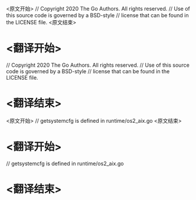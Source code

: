 
<原文开始>
// Copyright 2020 The Go Authors. All rights reserved.
// Use of this source code is governed by a BSD-style
// license that can be found in the LICENSE file.
<原文结束>

# <翻译开始>
// Copyright 2020 The Go Authors. All rights reserved.
// Use of this source code is governed by a BSD-style
// license that can be found in the LICENSE file.
# <翻译结束>


<原文开始>
// getsystemcfg is defined in runtime/os2_aix.go
<原文结束>

# <翻译开始>
// getsystemcfg is defined in runtime/os2_aix.go
# <翻译结束>

